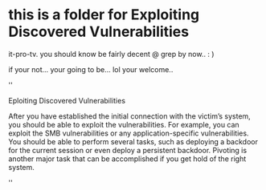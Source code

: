  # this is a folder for Exploiting Discovered Vulnerabilities
 it-pro-tv. you should know be fairly decent @ grep by now.. : )

if your not... your going to be... lol your welcome..

''

Eploiting Discovered Vulnerabilities

After you have established the initial connection with the victim’s system, you should be able to exploit the vulnerabilities. For example, you can exploit the SMB vulnerabilities or any application-specific vulnerabilities. You should be able to perform several tasks, such as deploying a backdoor for the current session or even deploy a persistent backdoor. Pivoting is another major task that can be accomplished if you get hold of the right system.

''





